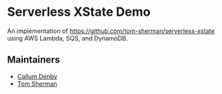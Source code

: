 # Serverless XState Demo

An implementation of https://github.com/tom-sherman/serverless-xstate using AWS Lambda, SQS, and DynamoDB.

## Maintainers

- [Callum Denby](https://github.com/CallumDenby)
- [Tom Sherman](https://github.com/tom-sherman)
